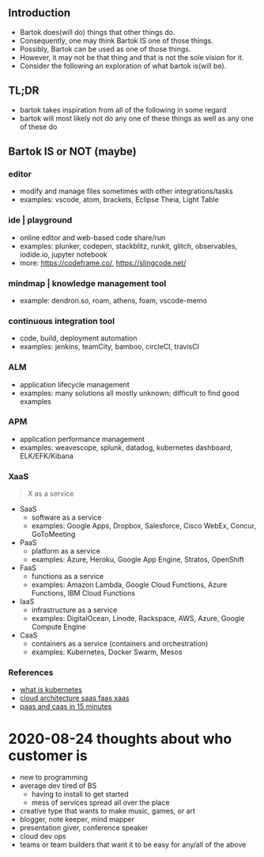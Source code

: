 <h1 style="display:none"></h1>

## Introduction
  * Bartok does(will do) things that other things do.
  * Consequently, one may think Bartok IS one of those things.
  * Possibly, Bartok can be used as one of those things.
  * However, it may not be that thing and that is not the sole vision for it.
  * Consider the following an exploration of what bartok is(will be).

## TL;DR
  * bartok takes inspiration from all of the following in some regard
  * bartok will most likely not do any one of these things as well as any one of these do

## Bartok IS or NOT (maybe)

### editor
  - modify and manage files sometimes with other integrations/tasks
  - examples: vscode, atom, brackets, Eclipse Theia, Light Table

### ide | playground
  - online editor and web-based code share/run
  - examples: plunker, codepen, stackblitz, runkit, glitch, observables, iodide.io, jupyter notebook
  - more: https://codeframe.co/, https://slingcode.net/

### mindmap | knowledge management tool
  - example: dendron.so, roam, athens, foam, vscode-memo

### continuous integration tool
  - code, build, deployment automation
  - examples: jenkins, teamCity, bamboo, circleCI, travisCI

### ALM
  - application lifecycle management
  - examples: many solutions all mostly unknown; difficult to find good examples

### APM
  - application performance management
  - examples: weavescope, splunk, datadog, kubernetes dashboard, ELK/EFK/Kibana

### XaaS

> X as a service

  - SaaS
    - software as a service
    - examples: Google Apps, Dropbox, Salesforce, Cisco WebEx, Concur, GoToMeeting
  - PaaS
    - platform as a service
    - examples: Azure, Heroku, Google App Engine, Stratos, OpenShift
  - FaaS
    - functions as a service
    - examples: Amazon Lambda, Google Cloud Functions, Azure Functions, IBM Cloud Functions
  - IaaS
    - infrastructure as a service
    - examples: DigitalOcean, Linode, Rackspace, AWS, Azure, Google Compute Engine
  - CaaS
    - containers as a service (containers and orchestration)
    - examples: Kubernetes, Docker Swarm, Mesos


### References
  - [what is kubernetes](https://kubernetes.io/docs/concepts/overview/what-is-kubernetes/)
  - [cloud architecture saas faas xaas](https://brainhub.eu/blog/cloud-architecture-saas-faas-xaas/)
  - [paas and caas in 15 minutes](https://tanzu.vmware.com/content/intersect/paas-and-caas-in-15-minutes)
  

2020-08-24 thoughts about who customer is
=========================================
- new to programming
- average dev tired of BS
  - having to install to get started
  - mess of services spread all over the place
- creative type that wants to make music, games, or art
- blogger, note keeper, mind mapper
- presentation giver, conference speaker
- cloud dev ops
- teams or team builders that want it to be easy for any/all of the above
